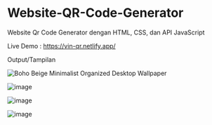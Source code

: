 # Website-QR-Code-Generator
Website Qr Code Generator dengan HTML, CSS, dan API JavaScript

Live Demo : https://vin-qr.netlify.app/

Output/Tampilan

![Boho Beige Minimalist Organized Desktop Wallpaper](https://user-images.githubusercontent.com/50587422/204096061-f3507f74-a186-4583-85ba-a35f2460a382.png)

![image](https://user-images.githubusercontent.com/50587422/203819777-c8781d55-2690-49e1-a549-2103cee46f86.png)

![image](https://user-images.githubusercontent.com/50587422/200993213-16120e18-401a-4cc8-a8b8-0c828e02f418.png)

![image](https://user-images.githubusercontent.com/50587422/203820171-c870cfb5-2cd8-4511-b248-bfc7fe37e59c.png)

